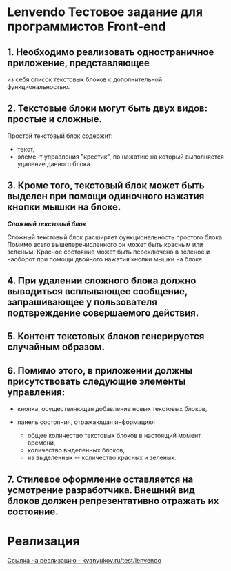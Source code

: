 # Lenvendo Тестовое задание для программистов Front-end

## 1. Необходимо реализовать одностраничное приложение, представляющее 
из себя список текстовых блоков с дополнительной функциональностью.

## 2. Текстовые блоки могут быть двух видов: простые и сложные.

Простой текстовый блок содержит:
* текст,
* элемент управления "крестик", по нажатию на который выполняется 
  удаление данного блока.
  
## 3. Кроме того, текстовый блок может быть выделен при помощи одиночного нажатия кнопки мышки на блоке.

___Сложный текстовый блок___

Сложный текстовый блок расширяет функциональность простого блока. Помимо
всего вышеперечисленного он может быть красным или зеленым. Красное 
состояние может быть переключено в зеленое и наоборот при помощи 
двойного нажатия кнопки мышки на блоке.

## 4. При удалении сложного блока должно выводиться всплывающее сообщение, запрашивающее у пользователя подтвреждение совершаемого действия.

## 5. Контент текстовых блоков генерируется случайным образом.

## 6. Помимо этого, в приложении должны присутствовать следующие элементы управления:

* кнопка, осуществляющая добавление новых текстовых блоков,

* панель состояния, отражающая информацию: 

    * общее количество текстовых блоков в настоящий момент времени,
    * количество выделенных блоков,
    * из выделенных -- количество красных и зеленых.

## 7. Стилевое оформление оставляется на усмотрение разработчика. Внешний вид блоков должен репрезентативно отражать их состояние.


# Реализация
[Ссылка на реализацию - kvanyukov.ru/test/lenvendo](https://kvanyukov.ru/test/lenvendo/)
